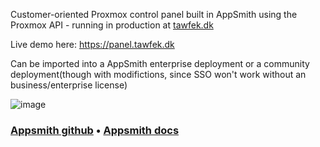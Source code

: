 Customer-oriented Proxmox control panel built in AppSmith using the Proxmox API - running in production at [tawfek.dk](https://tawfek.dk)

Live demo here: https://panel.tawfek.dk

Can be imported into a AppSmith enterprise deployment or a community deployment(though with modifictions, since SSO won't work without an business/enterprise license)

![image](https://github.com/tawfek-pmv/pve-control-panel/assets/82479894/416b7f48-af48-4d36-bf8f-7b3ac12c8b26)

### [Appsmith github](https://github.com/appsmithorg/appsmith) • [Appsmith docs](https://docs.appsmith.com/?utm_source=github&utm_medium=social&utm_content=appsmith_docs&utm_campaign=null&utm_term=appsmith_docs)
